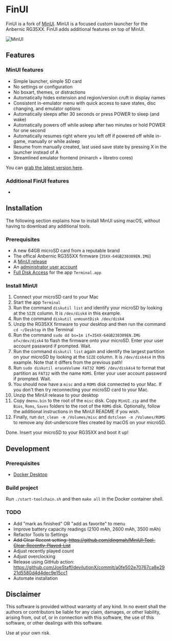 # FinUI

FinUI is a fork of [MinUI](https://github.com/shauninman/union-minui). MinUI is a
focused custom launcher for the Anbernic RG35XX. FinUI adds additional features on
top of MinUI.

![MinUI](./github/minui-menu-gbc.png)

## Features

### MinUI features

- Simple launcher, simple SD card
- No settings or configuration
- No boxart, themes, or distractions
- Automatically hides extension
  and region/version cruft in
  display names
- Consistent in-emulator menu with
  quick access to save states, disc
  changing, and emulator options
- Automatically sleeps after 30 seconds
  or press POWER to sleep (and wake)
- Automatically powers off while asleep
  after two minutes or hold POWER for
  one second
- Automatically resumes right where
  you left off if powered off while
  in-game, manually or while asleep
- Resume from manually created, last
  used save state by pressing X in
  the launcher instead of A
- Streamlined emulator frontend
  (minarch + libretro cores)

You can [grab the latest version here](https://github.com/shauninman/union-minui/releases).

### Additional FinUI features

-

## Installation

The following section explains how to install MinUI using macOS, without having to
download any additional tools.

### Prerequisites

- A new 64GB microSD card from a reputable brand
- The offical Anbernic RG355XX firmware (`35XX-64GB230309EN.IMG`)
- A [MinUI release](https://github.com/shauninman/union-minui/releases)
- An [administrator user account](https://support.apple.com/guide/mac-help/change-users-groups-settings-mtusr001/mac)
- [Full Disk Access](https://support.apple.com/guide/mac-help/change-privacy-security-settings-on-mac-mchl211c911f/13.0/mac/13.0)
for the app `Terminal.app`

### Install MinUI

1. Connect your microSD card to your Mac
1. Start the app `Terminal`
1. Run the command `diskutil list` and identify your microSD by looking at the `SIZE`
column. It is `/dev/disk4` in this example.
1. Run the command `diskutil unmountDisk /dev/disk4`
1. Unzip the RG35XX firmware to your desktop and then run the command `cd ~/Desktop`
in the Terminal
1. Run the command `sudo dd bs=1m if=35XX-64GB230309EN.IMG of=/dev/disk4` to flash
the firmware onto your microSD. Enter your user account password if prompted. Wait.
1. Run the command `diskutil list` again and identify the largest partition on your
microSD by looking at the `SIZE` column. It is `/dev/disk4s4` in this example. Note
that it differs from the previous path!
1. Run `sudo diskutil eraseVolume FAT32 ROMS /dev/disk4s4` to format that partition
as `FAT32` with the name `ROMS`. Enter your user account password if prompted. Wait.
1. You should now have a `misc` and a `ROMS` disk connected to your Mac. If you
don't then try reconnecting your microSD card to your Mac.
1. Unzip the MinUI release to your desktop
1. Copy `dmenu.bin` to the root of the `misc` disk. Copy `MinUI.zip` and the `Bios`,
`Roms`, `Saves` folders to the root of the `ROMS` disk. Optionally, follow the additional
instructions in the MinUI README if you wish.
1. Finally, run `dot_clean -m /Volumes/misc` and `dotclean -m /Volumes/ROMS` to
remove any dot-underscore files created by macOS on your microSD.

Done. Insert your microSD to your RG35XX and boot it up!

## Development

### Prerequisites

- [Docker Desktop](https://docker.com/products/docker-desktop)

### Build project

Run `./start-toolchain.sh` and then `make all` in the Docker container shell.

### TODO

- Add "mark as finished" OR "add as favorite" to menu
- Improve battery capacity readings (2100 mAh, 2600 mAh, 3500 mAh)
- Refactor Tools to Settings
- ~~Add Clear Recent setting: <https://github.com/dingmah/MiniUI-Tool-Clear-Recently-Played-List>~~
- Adjust recently played count
- Adjust overclocking
- Release using GitHub action: <https://github.com/JoeStaff/devilutionX/commit/a0fe502e70767ca8e2921d5580d4d4dec9e15cc1>
- Automate installation

## Disclaimer

This software is provided without warranty of any kind. In no event shall the authors
or contributors be liable for any claim, damages, or other liability, arising from,
out of, or in connection with this software, the use of this software, or other
dealings with this software.

Use at your own risk.
